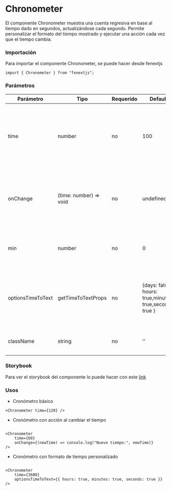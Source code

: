 # Chronometer

El componente Chronometer muestra una cuenta regresiva en base al tiempo dado en segundos, actualizándose cada segundo. Permite personalizar el formato del tiempo mostrado y ejecutar una acción cada vez que el tiempo cambia.

### Importación

Para importar el componente Chronometer, se puede hacer desde fenextjs

```tsx copy
import { Chronometer } from "fenextjs";
```

### Parámetros

| Parámetro | Tipo | Requerido | Default | Descripcion |
| --------- | ---- | --------- | ------- | ----------- |
| time | number | no | 100 | El tiempo inicial en segundos que se mostrará y del cual el cronómetro comenzará la cuenta regresiva. |
| onChange | (time: number) =\> void | no | undefined | Función que se ejecuta cada vez que el tiempo cambia, recibiendo el nuevo tiempo como parámetro. |
| min | number | no | 0 | El tiempo mínimo al que puede llegar el cronómetro, en segundos. |
| optionsTimeToText | getTimeToTextProps | no | \{days: false, hours: true,minutes: true,seconds: true \} | Opciones para personalizar el formato del tiempo mostrado, como si incluir o no los días. |
| className | string | no | '' | Clase CSS personalizada para el componente. |

### Storybook

Para ver el storybook del componente lo puede hacer con este [link](https://fenextjs-component-storybook.vercel.app/?path=/story/chronometer-chronometer--index)

### Usos

- Cronómetro básico

```tsx copy
<Chronometer time={120} />
```

- Cronómetro con acción al cambiar el tiempo

```tsx copy

<Chronometer 
    time={60} 
    onChange={(newTime) => console.log("Nuevo tiempo:", newTime)} 
/>
```

- Cronómetro con formato de tiempo personalizado

```tsx copy

<Chronometer 
    time={3600} 
    optionsTimeToText={{ hours: true, minutes: true, seconds: true }} 
/>
```

